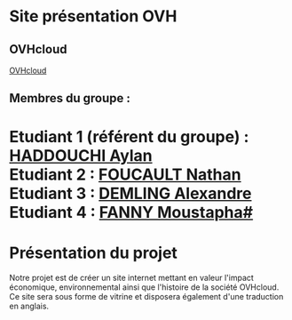 # Site présentation OVH 

## OVHcloud

[OVHcloud](https://aylanh45.github.io/OVHcloud/)

## Membres du groupe :

Etudiant 1 (référent du groupe) :  [HADDOUCHI Aylan](mailto:ahaddou2@edu.univ-fcomte.fr?subject=SAE_1_05_06)  
Etudiant 2 : [FOUCAULT Nathan](mailto:nfoucaul@edu.univ-fcomte.fr?subject=SAE_1_05_06)   
Etudiant 3 : [DEMLING Alexandre](mailto:ademling@edu.univ-fcomte.fr?subject=SAE_1_05_06)  
Etudiant 4 : [FANNY Moustapha#](mailto:mfanny@edu.univ-fcomte.fr?subject=SAE_1_05_06)
=======

# Présentation du projet

Notre projet est de créer un site internet mettant en valeur l'impact économique, environnemental ainsi que l'histoire de la société OVHcloud.
Ce site sera sous forme de vitrine et disposera également d'une traduction en anglais.

